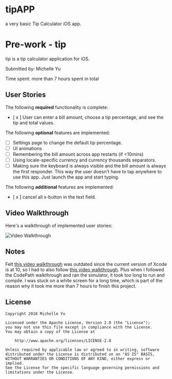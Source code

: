 # tipAPP
a very basic Tip Calculator iOS app.

# Pre-work - tip

tip is a tip calculator application for iOS.

Submitted by: Michelle Yu

Time spent: more than 7 hours spent in total

## User Stories

The following **required** functionality is complete:

* [ x ] User can enter a bill amount, choose a tip percentage, and see the tip and total values.

The following **optional** features are implemented:
* [ ] Settings page to change the default tip percentage.
* [ ] UI animations
* [ ] Remembering the bill amount across app restarts (if <10mins)
* [ ] Using locale-specific currency and currency thousands separators.
* [ ] Making sure the keyboard is always visible and the bill amount is always the first responder. This way the user doesn't have to tap anywhere to use this app. Just launch the app and start typing.

The following **additional** features are implemented:

- [ x ] cancel all x-button in the text field.

## Video Walkthrough 

Here's a walkthrough of implemented user stories:

<img src='https://imgur.com/a/Gop4XRW/tip.gif' title='Video Walkthrough' width='' alt='Video Walkthrough' />



## Notes

Felt <a href="http://y2u.be/lyR8w6zmxVc">this video walkthrough</a> was outdated since the current version of Xcode is at 10, so I had to also follow <a href="https://www.youtube.com/watch?v=Ni_FMKmnhZA">this video walkthrough</a>. Plus when I followed the CodePath walkthrough and ran the simulator, it took too long to run and compile. I was stuck on a white screen for a long time, which is part of the reason why it took me more than 7 hours to finish this project.

## License

    Copyright 2018 Michelle Yu

    Licensed under the Apache License, Version 2.0 (the "License");
    you may not use this file except in compliance with the License.
    You may obtain a copy of the License at

        http://www.apache.org/licenses/LICENSE-2.0

    Unless required by applicable law or agreed to in writing, software
    distributed under the License is distributed on an "AS IS" BASIS,
    WITHOUT WARRANTIES OR CONDITIONS OF ANY KIND, either express or implied.
    See the License for the specific language governing permissions and
    limitations under the License.
